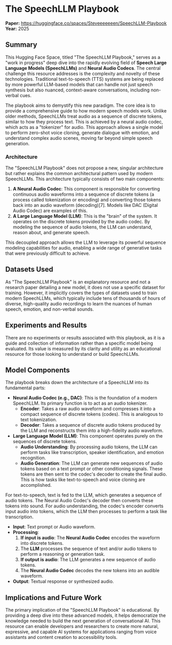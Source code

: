 # The SpeechLLM Playbook

**Paper:** https://huggingface.co/spaces/Steveeeeeeen/SpeechLLM-Playbook    
**Year:** 2025  

## Summary

This Hugging Face Space, titled "The SpeechLLM Playbook," serves as a "work in progress" deep dive into the rapidly evolving field of **Speech Large Language Models (SpeechLLMs)** and **Neural Audio Codecs**. The central challenge this resource addresses is the complexity and novelty of these technologies. Traditional text-to-speech (TTS) systems are being replaced by more powerful LLM-based models that can handle not just speech synthesis but also nuanced, context-aware conversations, including non-verbal cues.

The playbook aims to demystify this new paradigm. The core idea is to provide a comprehensive guide to how modern speech models work. Unlike older methods, SpeechLLMs treat audio as a sequence of discrete tokens, similar to how they process text. This is achieved by a neural audio codec, which acts as a "tokenizer" for audio. This approach allows a single model to perform zero-shot voice cloning, generate dialogue with emotion, and understand complex audio scenes, moving far beyond simple speech generation.

### Architecture

The "SpeechLLM Playbook" does not propose a new, singular architecture but rather explains the common architectural pattern used by modern SpeechLLMs. This architecture typically consists of two main components:

1.  **A Neural Audio Codec**: This component is responsible for converting continuous audio waveforms into a sequence of discrete tokens (a process called tokenization or encoding) and converting those tokens back into an audio waveform (decoding)[7]. Models like DAC (Digital Audio Codec) are examples of this.
2.  **A Large Language Model (LLM)**: This is the "brain" of the system. It operates on the discrete tokens provided by the audio codec. By modeling the sequence of audio tokens, the LLM can understand, reason about, and generate speech.

This decoupled approach allows the LLM to leverage its powerful sequence modeling capabilities for audio, enabling a wide range of generative tasks that were previously difficult to achieve.

## Datasets Used

As "The SpeechLLM Playbook" is an explanatory resource and not a research paper detailing a new model, it does not use a specific dataset for training. However, it implicitly covers the types of datasets used to train modern SpeechLLMs, which typically include tens of thousands of hours of diverse, high-quality audio recordings to learn the nuances of human speech, emotion, and non-verbal sounds.

## Experiments and Results

There are no experiments or results associated with this playbook, as it is a guide and collection of information rather than a specific model being evaluated. Its value is measured by its clarity and utility as an educational resource for those looking to understand or build SpeechLLMs.

## Model Components

The playbook breaks down the architecture of a SpeechLLM into its fundamental parts:

*   **Neural Audio Codec (e.g., DAC)**: This is the foundation of a modern SpeechLLM. Its primary function is to act as an audio tokenizer.
    *   **Encoder**: Takes a raw audio waveform and compresses it into a compact sequence of discrete tokens (codes). This is analogous to text tokenization.
    *   **Decoder**: Takes a sequence of discrete audio tokens produced by the LLM and reconstructs them into a high-fidelity audio waveform.
*   **Large Language Model (LLM)**: This component operates purely on the sequences of discrete tokens.
    *   **Audio Understanding**: By processing audio tokens, the LLM can perform tasks like transcription, speaker identification, and emotion recognition.
    *   **Audio Generation**: The LLM can generate new sequences of audio tokens based on a text prompt or other conditioning signals. These tokens are then sent to the codec's decoder to create the final audio. This is how tasks like text-to-speech and voice cloning are accomplished.

For text-to-speech, text is fed to the LLM, which generates a sequence of audio tokens. The Neural Audio Codec's decoder then converts these tokens into sound. For audio understanding, the codec's encoder converts input audio into tokens, which the LLM then processes to perform a task like transcription.

*   **Input**: Text prompt or Audio waveform.
*   **Processing**:
    1.  **If input is audio**: The **Neural Audio Codec** encodes the waveform into discrete tokens.
    2.  The **LLM** processes the sequence of text and/or audio tokens to perform a reasoning or generation task.
    3.  **If output is audio**: The LLM generates a new sequence of audio tokens.
    4.  The **Neural Audio Codec** decodes the new tokens into an audible waveform.
*   **Output**: Textual response or synthesized audio.

## Implications and Future Work

The primary implication of the "SpeechLLM Playbook" is educational. By providing a deep dive into these advanced models, it helps democratize the knowledge needed to build the next generation of conversational AI. This resource can enable developers and researchers to create more natural, expressive, and capable AI systems for applications ranging from voice assistants and content creation to accessibility tools.
